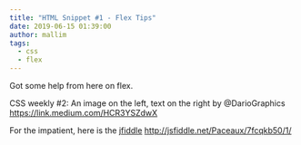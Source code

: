 ```yaml
---
title: "HTML Snippet #1 - Flex Tips"
date: 2019-06-15 01:39:00
author: mallim
tags:
  - css
  - flex
---
```


Got some help from here on flex.

CSS weekly #2: An image on the left, text on the right by @DarioGraphics https://link.medium.com/HCR3YSZdwX

For the impatient, here is the [jfiddle](http://jsfiddle.net/Paceaux/7fcqkb50/1/) http://jsfiddle.net/Paceaux/7fcqkb50/1/
